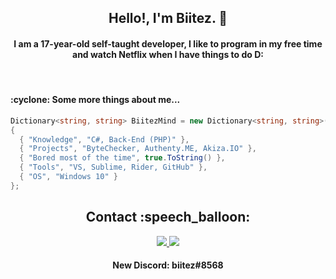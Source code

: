 <h2 align="center">Hello!, I'm Biitez. 👋</h2>

<h4 align="center">I am a 17-year-old self-taught developer, I like to program in my free time and watch Netflix when I have things to do D:</h4>

<br>

<h4>:cyclone: Some more things about me...</h4>

```csharp
Dictionary<string, string> BiitezMind = new Dictionary<string, string>()
{
  { "Knowledge", "C#, Back-End (PHP)" },
  { "Projects", "ByteChecker, Authenty.ME, Akiza.IO" },
  { "Bored most of the time", true.ToString() },
  { "Tools", "VS, Sublime, Rider, GitHub" },
  { "OS", "Windows 10" }  
};
```

<h2 align="center">Contact :speech_balloon:</h2>

<p align="center">
  
<a href="https://t.me/biitez" target="_blank">
  <img src="https://img.shields.io/badge/Telegram-2CA5E0?style=for-the-badge&logo=telegram&logoColor=white" />
</a>

<a href="https://twitter.com/xto" target="_blank">
  <img src="https://img.shields.io/badge/Twitter-1DA1F2?style=for-the-badge&logo=twitter&logoColor=white" />
</a>
            
</p>
<h4 align="center"> New Discord: biitez#8568 </h4>

